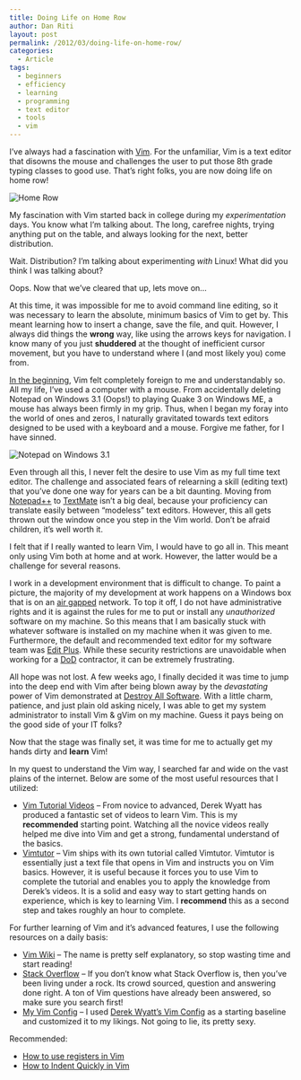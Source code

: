 ```yaml
---
title: Doing Life on Home Row
author: Dan Riti
layout: post
permalink: /2012/03/doing-life-on-home-row/
categories:
  - Article
tags:
  - beginners
  - efficiency
  - learning
  - programming
  - text editor
  - tools
  - vim
---
```

I&#8217;ve always had a fascination with <a href="http://www.vim.org/" title="VIM" target="_blank">Vim</a>. For the unfamiliar, Vim is a text editor that disowns the mouse and challenges the user to put those 8th grade typing classes to good use. That&#8217;s right folks, you are now doing life on home row!

![Home Row][1]

My fascination with Vim started back in college during my *experimentation* days. You know what I&#8217;m talking about. The long, carefree nights, trying anything put on the table, and always looking for the next, better distribution.

Wait. Distribution? I&#8217;m talking about experimenting *with* Linux! What did you think I was talking about?

Oops. Now that we&#8217;ve cleared that up, lets move on&#8230;

At this time, it was impossible for me to avoid command line editing, so it was necessary to learn the absolute, minimum basics of Vim to get by. This meant learning how to insert a change, save the file, and quit. However, I always did things the **wrong** way, like using the arrows keys for navigation. I know many of you just **shuddered** at the thought of inefficient cursor movement, but you have to understand where I (and most likely you) come from.

<a href="http://www.youtube.com/watch?v=_NSn5RfxoXs" title="there was Jack" target="_blank">In the beginning</a>, Vim felt completely foreign to me and understandably so. All my life, I&#8217;ve used a computer with a mouse. From accidentally deleting Notepad on Windows 3.1 (Oops!) to playing Quake 3 on Windows ME, a mouse has always been firmly in my grip. Thus, when I began my foray into the world of ones and zeros, I naturally gravitated towards text editors designed to be used with a keyboard and a mouse. Forgive me father, for I have sinned.

![Notepad on Windows 3.1][2]

Even through all this, I never felt the desire to use Vim as my full time text editor. The challenge and associated fears of relearning a skill (editing text) that you&#8217;ve done one way for years can be a bit daunting. Moving from <a href="http://notepad-plus-plus.org/" title="Notepad++" target="_blank">Notepad++</a> to <a href="http://macromates.com/" title="TextMate" target="_blank">TextMate</a> isn&#8217;t a big deal, because your proficiency can translate easily between &#8220;modeless&#8221; text editors. However, this all gets thrown out the window once you step in the Vim world. Don&#8217;t be afraid children, it&#8217;s well worth it.

I felt that if I really wanted to learn Vim, I would have to go all in. This meant only using Vim both at home and at work. However, the latter would be a challenge for several reasons. 

I work in a development environment that is difficult to change. To paint a picture, the majority of my development at work happens on a Windows box that is on an <a href="http://en.wikipedia.org/wiki/Air_gap_(networking)" title="Air Gapped" target="_blank">air gapped</a> network. To top it off, I do not have administrative rights and it is against the rules for me to put or install any *unauthorized* software on my machine. So this means that I am basically stuck with whatever software is installed on my machine when it was given to me. Furthermore, the default and recommended text editor for my software team was <a href="http://www.editplus.com/" title="Edit Plus" target="_blank">Edit Plus</a>. While these security restrictions are unavoidable when working for a <a href="http://en.wikipedia.org/wiki/United_States_Department_of_Defense" title="Department of Defense" target="_blank">DoD</a> contractor, it can be extremely frustrating. 

All hope was not lost. A few weeks ago, I finally decided it was time to jump into the deep end with Vim after being blown away by the *devastating* power of Vim demonstrated at <a href="https://www.destroyallsoftware.com/screencasts" title="Destroy All Software" target="_blank">Destroy All Software</a>. With a little charm, patience, and just plain old asking nicely, I was able to get my system administrator to install Vim &#038; gVim on my machine. Guess it pays being on the good side of your IT folks?

Now that the stage was finally set, it was time for me to actually get my hands dirty and **learn** Vim!

In my quest to understand the Vim way, I searched far and wide on the vast plains of the internet. Below are some of the most useful resources that I utilized:

*   <a href="http://www.derekwyatt.org/vim/vim-tutorial-videos/" title="Vim Tutorial Videos by Derek Wyatt" target="_blank">Vim Tutorial Videos</a> &#8211; From novice to advanced, Derek Wyatt has produced a fantastic set of videos to learn Vim. This is my **recommended** starting point. Watching all the novice videos really helped me dive into Vim and get a strong, fundamental understand of the basics. 
*   <a href="http://vim.wikia.com/wiki/Tutorial" title="Vimtutor" target="_blank">Vimtutor</a> &#8211; Vim ships with its own tutorial called Vimtutor. Vimtutor is essentially just a text file that opens in Vim and instructs you on Vim basics. However, it is useful because it forces you to use Vim to complete the tutorial and enables you to apply the knowledge from Derek&#8217;s videos. It is a solid and easy way to start getting hands on experience, which is key to learning Vim. I **recommend** this as a second step and takes roughly an hour to complete. 

For further learning of Vim and it&#8217;s advanced features, I use the following resources on a daily basis:

*   <a href="http://vim.wikia.com/wiki/Vim_Tips_Wiki" title="Vim Wiki" target="_blank">Vim Wiki</a> &#8211; The name is pretty self explanatory, so stop wasting time and start reading! 
*   <a href="http://stackoverflow.com/" title="Stack Overflow" target="_blank">Stack Overflow</a> &#8211; If you don&#8217;t know what Stack Overflow is, then you&#8217;ve been living under a rock. Its crowd sourced, question and answering done right. A ton of Vim questions have already been answered, so make sure you search first! 
*   <a href="https://github.com/notfunk/configs" title="My Vim Config" target="_blank">My Vim Config</a> &#8211; I used <a href="https://github.com/derekwyatt/vim-config" title="Derek Wyatt's Vim Config" target="_blank">Derek Wyatt&#8217;s Vim Config</a> as a starting baseline and customized it to my likings. Not going to lie, its pretty sexy. 

Recommended:

*   <a href="http://stackoverflow.com/questions/1497958/how-to-use-vim-registers" title="How to use registers in Vim" target="_blank">How to use registers in Vim</a> 
*   <a href="http://stackoverflow.com/questions/235839/how-do-i-indent-multiple-lines-quickly-in-vi" title="How to indent quickly in Vim" target="_blank">How to Indent Quickly in Vim</a>

 [1]: http://i.imgur.com/VPYF1.jpg
 [2]: http://i.imgur.com/0xqgF.png
